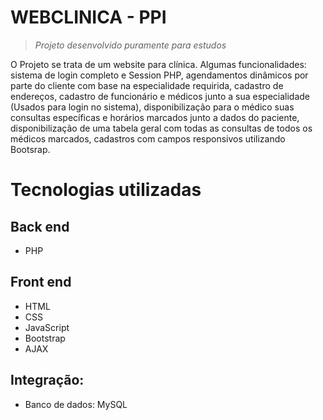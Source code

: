 # WEBCLINICA - PPI
>  *Projeto desenvolvido puramente para estudos*

O Projeto se trata de um website para clínica. 
Algumas funcionalidades: sistema de login completo e Session PHP, agendamentos dinâmicos por parte do cliente com base na especialidade requirida, cadastro de endereços, cadastro de funcionário e médicos junto a sua especialidade (Usados para login no sistema), disponibilização para o médico suas consultas específicas e horários marcados junto a dados do paciente, disponibilização de uma tabela geral com todas as consultas de todos os médicos marcados, cadastros com campos responsivos utilizando Bootsrap.

# Tecnologias utilizadas
## Back end
- PHP

## Front end
- HTML
- CSS
- JavaScript
- Bootstrap
- AJAX

## Integração:
- Banco de dados: MySQL
